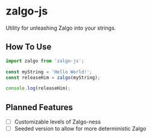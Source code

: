 # zalgo-js

Utility for unleashing Zalgo into your strings.

## How To Use

```javascript
import zalgo from 'zalgo-js';

const myString = 'Hello World!';
const releaseHim = zalgo(myString);

console.log(releaseHim);
```

## Planned Features

- [ ] Customizable levels of Zalgo-ness
- [ ] Seeded version to allow for more deterministic Zalgo